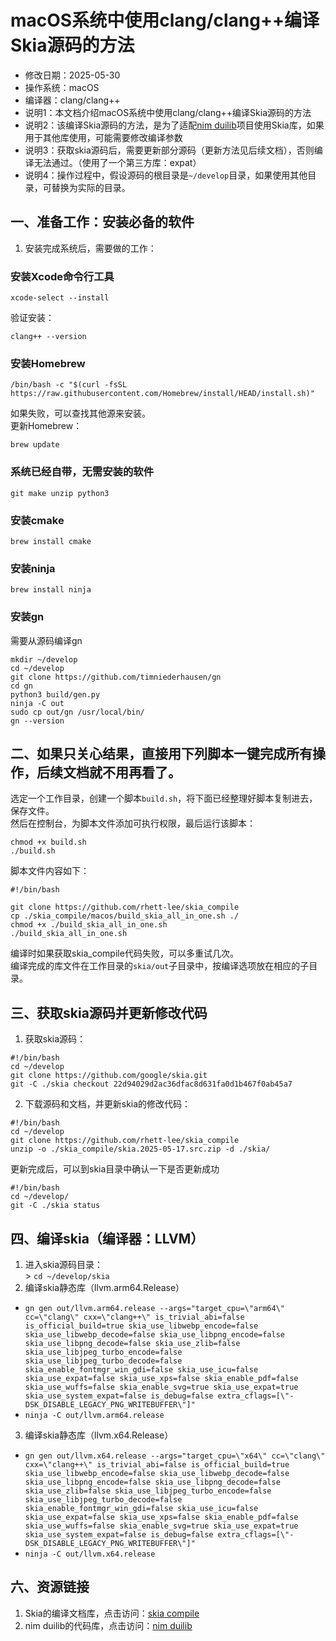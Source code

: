 # macOS系统中使用clang/clang++编译Skia源码的方法 - 修改日期：2025-05-30 - 操作系统：macOS - 编译器：clang/clang++ - 说明1：本文档介绍macOS系统中使用clang/clang++编译Skia源码的方法 - 说明2：该编译Skia源码的方法，是为了适配[nim duilib](https://github.com/rhett-lee/nim_duilib)项目使用Skia库，如果用于其他库使用，可能需要修改编译参数 - 说明3：获取skia源码后，需要更新部分源码（更新方法见后续文档），否则编译无法通过。（使用了一个第三方库：expat） - 说明4：操作过程中，假设源码的根目录是`~/develop`目录，如果使用其他目录，可替换为实际的目录。## 一、准备工作：安装必备的软件1. 安装完成系统后，需要做的工作：    ### 安装Xcode命令行工具```xcode-select --install```验证安装：```clang++ --version```### 安装Homebrew```/bin/bash -c "$(curl -fsSL https://raw.githubusercontent.com/Homebrew/install/HEAD/install.sh)"```如果失败，可以查找其他源来安装。    更新Homebrew：    ```brew update```### 系统已经自带，无需安装的软件`git make unzip python3`### 安装cmake```brew install cmake```### 安装ninja```brew install ninja```### 安装gn需要从源码编译gn    ```mkdir ~/developcd ~/developgit clone https://github.com/timniederhausen/gncd gnpython3 build/gen.pyninja -C outsudo cp out/gn /usr/local/bin/gn --version```## 二、如果只关心结果，直接用下列脚本一键完成所有操作，后续文档就不用再看了。选定一个工作目录，创建一个脚本`build.sh`，将下面已经整理好脚本复制进去，保存文件。    然后在控制台，为脚本文件添加可执行权限，最后运行该脚本： ```chmod +x build.sh./build.sh```脚本文件内容如下：    ```#!/bin/bashgit clone https://github.com/rhett-lee/skia_compilecp ./skia_compile/macos/build_skia_all_in_one.sh ./chmod +x ./build_skia_all_in_one.sh./build_skia_all_in_one.sh```编译时如果获取skia_compile代码失败，可以多重试几次。    编译完成的库文件在工作目录的`skia/out`子目录中，按编译选项放在相应的子目录。    ## 三、获取skia源码并更新修改代码1. 获取skia源码：    ```#!/bin/bash  cd ~/developgit clone https://github.com/google/skia.gitgit -C ./skia checkout 22d94029d2ac36dfac8d631fa0d1b467f0ab45a7```2. 下载源码和文档，并更新skia的修改代码：    ```#!/bin/bashcd ~/developgit clone https://github.com/rhett-lee/skia_compileunzip -o ./skia_compile/skia.2025-05-17.src.zip -d ./skia/``` 更新完成后，可以到skia目录中确认一下是否更新成功```#!/bin/bashcd ~/develop/git -C ./skia status```## 四、编译skia（编译器：LLVM）1. 进入skia源码目录：    \> `cd ~/develop/skia`2. 编译skia静态库（llvm.arm64.Release） - `gn gen out/llvm.arm64.release --args="target_cpu=\"arm64\" cc=\"clang\" cxx=\"clang++\" is_trivial_abi=false is_official_build=true skia_use_libwebp_encode=false skia_use_libwebp_decode=false skia_use_libpng_encode=false skia_use_libpng_decode=false skia_use_zlib=false skia_use_libjpeg_turbo_encode=false skia_use_libjpeg_turbo_decode=false skia_enable_fontmgr_win_gdi=false skia_use_icu=false skia_use_expat=false skia_use_xps=false skia_enable_pdf=false skia_use_wuffs=false skia_enable_svg=true skia_use_expat=true skia_use_system_expat=false is_debug=false extra_cflags=[\"-DSK_DISABLE_LEGACY_PNG_WRITEBUFFER\"]"`     - `ninja -C out/llvm.arm64.release`3. 编译skia静态库（llvm.x64.Release） - `gn gen out/llvm.x64.release --args="target_cpu=\"x64\" cc=\"clang\" cxx=\"clang++\" is_trivial_abi=false is_official_build=true skia_use_libwebp_encode=false skia_use_libwebp_decode=false skia_use_libpng_encode=false skia_use_libpng_decode=false skia_use_zlib=false skia_use_libjpeg_turbo_encode=false skia_use_libjpeg_turbo_decode=false skia_enable_fontmgr_win_gdi=false skia_use_icu=false skia_use_expat=false skia_use_xps=false skia_enable_pdf=false skia_use_wuffs=false skia_enable_svg=true skia_use_expat=true skia_use_system_expat=false is_debug=false extra_cflags=[\"-DSK_DISABLE_LEGACY_PNG_WRITEBUFFER\"]"`     - `ninja -C out/llvm.x64.release`## 六、资源链接1. Skia的编译文档库，点击访问：[skia compile](https://github.com/rhett-lee/skia_compile) 2. nim duilib的代码库，点击访问：[nim duilib](https://github.com/rhett-lee/nim_duilib) 
